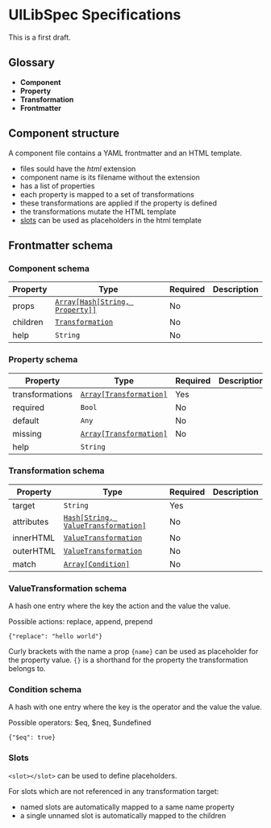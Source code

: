 # UILibSpec Specifications

This is a first draft.

## Glossary

- **Component**
- **Property**
- **Transformation**
- **Frontmatter**

## Component structure

A component file contains a YAML frontmatter and an HTML template.

- files sould have the *html* extension
- component name is its filename without the extension
- has a list of properties
- each property is mapped to a set of transformations
- these transformations are applied if the property is defined
- the transformations mutate the HTML template
- [slots](https://developer.mozilla.org/fr/docs/Web/HTML/Element/slot) can be used as placeholders in the html template

## Frontmatter schema

### Component schema

| Property | Type | Required | Description |
| --- | --- | --- | --- |
| props | [`Array[Hash[String, Property]]`](#property-schema) | No | |
| children | [`Transformation`](#transformation-schema) | No | |
| help | `String` | No | |

### Property schema

| Property | Type | Required | Description |
| --- | --- | --- | --- |
| transformations | [`Array[Transformation]`](#transformation-schema) | Yes | |
| required | `Bool` | No | |
| default | `Any` | No | |
| missing | [`Array[Transformation]`](#transformation-schema) | No | |
| help | `String` | | |

### Transformation schema

| Property | Type | Required  | Description |
| --- | --- | --- | --- |
| target | `String` | Yes | |
| attributes | [`Hash[String, ValueTransformation]`](#valuetransformation-schema) | No | |
| innerHTML | [`ValueTransformation`](#valuetransformation-schema) | No | |
| outerHTML | [`ValueTransformation`](#valuetransformation-schema) | No | |
| match | [`Array[Condition]`](#condition-schema) | No | |

### ValueTransformation schema

A hash one entry where the key the action and the value the value.

Possible actions: replace, append, prepend

```
{"replace": "hello world"}
```

Curly brackets with the name a prop `{name}` can be used as placeholder for the property value. `{}` is a shorthand for the property the transformation belongs to.

### Condition schema

A hash with one entry where the key is the operator and the value the value.

Possible operators: $eq, $neq, $undefined

```
{"$eq": true}
```

### Slots

`<slot></slot>` can be used to define placeholders.

For slots which are not referenced in any transformation target:

 - named slots are automatically mapped to a same name property
 - a single unnamed slot is automatically mapped to the children